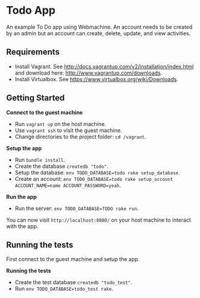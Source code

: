 # Todo App

An example To Do app using Webmachine. An account needs to be created by an
admin but an account can create, delete, update, and view activities.

## Requirements

- Install Vagrant. See http://docs.vagrantup.com/v2/installation/index.html
and download here: http://www.vagrantup.com/downloads.
- Install Virtualbox. See https://www.virtualbox.org/wiki/Downloads.

## Getting Started

**Connect to the guest machine**
- Run `vagrant up` on the host machine.
- Use `vagrant ssh` to visit the guest machine.
- Change directories to the project folder: `cd /vagrant`.

**Setup the app**
- Run `bundle install`.
- Create the database `createdb "todo"`.
- Setup the database: `env TODO_DATABASE=todo rake setup_database`.
- Create an account:  `env TODO_DATABASE=todo rake setup_account ACCOUNT_NAME=name
   ACCOUNT_PASSWORD=yeah`.

**Run the app**
- Run the server:     `env TODO_DATABASE=TODO rake run`.

You can now visit `http://localhost:8080/` on your host machine to interact 
with the app.

## Running the tests

First connect to the guest machine and setup the app.

**Running the tests**
- Create the test database `createdb "todo_test"`.
- Run `env TODO_DATABASE=todo_test rake`.
